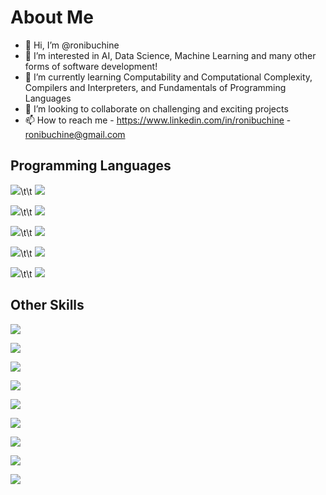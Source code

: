 # About Me
- 👋 Hi, I’m @ronibuchine
- 👀 I’m interested in AI, Data Science, Machine Learning and many other forms of software development!
- 🌱 I’m currently learning Computability and Computational Complexity, Compilers and Interpreters, and Fundamentals of Programming Languages
- 💞️ I’m looking to collaborate on challenging and exciting projects
- 📫 How to reach me  - https://www.linkedin.com/in/ronibuchine - ronibuchine@gmail.com

<!---
ronibuchine/ronibuchine is a ✨ special ✨ repository because its `README.md` (this file) appears on your GitHub profile.
You can click the Preview link to take a look at your changes.
--->
## Programming Languages
![](https://img.shields.io/badge/PYTHON-EXPERT-yellow?labelColor=blue&logo=python&style=for-the-badge)\t\t
![](https://img.shields.io/badge/C%23-EXPERT-cbc3e3?labelColor=purple&logo=csharp&style=for-the-badge)

![](https://img.shields.io/badge/JAVA-VERY%20GOOD-8B0000?labelColor=blue&logo=java&style=for-the-badge)\t\t
![](https://img.shields.io/badge/C%2B%2B-VERY%20GOOD-lightblue?labelColor=blue&logo=cplusplus&style=for-the-badge)   

![](https://img.shields.io/badge/C-VERY%20GOOD-lightblue?labelColor=lightgray&logo=c&style=for-the-badge)\t\t
![](https://img.shields.io/badge/GO-VERY%20GOOD-lightblue?labelColor=FFE5B4&logo=go&style=for-the-badge)   

![](https://img.shields.io/badge/XQUERY-VERY%20GOOD-green?labelColor=lightgray&logo=xrp&style=for-the-badge)\t\t
![](https://img.shields.io/badge/bash-INTERMEDIATE-darkgreen?labelColor=lightgray&logo=gnubash&style=for-the-badge)   

![](https://img.shields.io/badge/SQL-VERY%20GOOD-green?labelColor=blue&logo=databricks&style=for-the-badge)\t\t
![](https://img.shields.io/badge/PROLOG-VERY%20GOOD-orange?labelColor=blue&logo=hootsuite&style=for-the-badge)   

## Other Skills

![](https://img.shields.io/badge/OOP-EXPERT-darkred?labelColor=red&style=for-the-badge)   

![](https://img.shields.io/badge/FUNCTIONAL%20PROGRAMMING-EXPERT-darkblue?labelColor=blue&style=for-the-badge)   

![](https://img.shields.io/badge/AGILE-EXPERT-orange?labelColor=cc5500&style=for-the-badge)   

![](https://img.shields.io/badge/MULTITHREADING-VERY%20GOOD-purple?labelColor=cbc3e3&style=for-the-badge)   

![](https://img.shields.io/badge/GIT-EXPERT-cc5500?labelColor=gray&style=for-the-badge&logo=git)   

![](https://img.shields.io/badge/LINUX-VERY%20GOOD-yellow?labelColor=000000&style=for-the-badge&logo=linux)   

![](https://img.shields.io/badge/SOLID-EXPERT-gray?labelColor=cccccc&style=for-the-badge)   

![](https://img.shields.io/badge/.NET-VERY%20GOOD-cccccc?labelColor=cbc3e3&style=for-the-badge&logo=.net)   

![](https://img.shields.io/badge/ORACLE-VERY%20GOOD-aaaaaa?labelColor=cc5500&style=for-the-badge&logo=oracle)   
